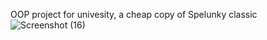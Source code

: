 OOP project for univesity, a cheap copy of Spelunky classic
![Screenshot (16)](https://github.com/RCTd/Spelunky/assets/29049395/39765b15-2dbb-4f05-bf2d-eb85d96c6be9)
